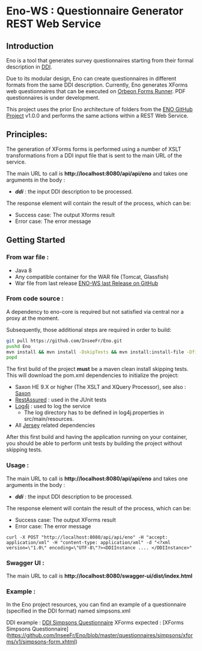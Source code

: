 # Eno-WS : Questionnaire Generator REST Web Service


## Introduction

Eno is a tool that generates survey questionnaires starting from their formal description in [DDI](http://ddialliance.org/).

Due to its modular design, Eno can create questionnaires in different formats from the same DDI description. Currently, Eno generates XForms web questionnaires that can be executed on [Orbeon Forms Runner](http://www.orbeon.com/). PDF questionnaires is under development.

This project uses the prior Eno architecture of folders from the [ENO GitHub Project](https://github.com/InseeFr/Eno) v1.0.0 and performs the same actions within a REST Web Service.

## Principles: 
 
The generation of XForms forms is performed using a number of XSLT transformations from a DDI input file that is sent to the main URL of the service.

The main URL to call is **http://localhost:8080/api/api/eno**
and takes one arguments in the body :

- ***ddi*** : the input DDI description to be processed.

The response element will contain the result of the process, which can be:

-  Success case: The output Xforms result 
-  Error case: The error message


## Getting Started


### From war file : 
 
 * Java 8
 * Any compatible container for the WAR file (Tomcat, Glassfish)
 * War file from last release [ENO-WS last Release on GitHub](https://github.com/InseeFr/Eno-WS/releases/tag/v1.0.0)
 

### From code source : 

A dependency to eno-core is required but not satisfied via central nor a proxy at the moment.

Subsequently, those additional steps are required in order to build:

```bash
git pull https://github.com/InseeFr/Eno.git 
pushd Eno
mvn install && mvn install -DskipTests && mvn install:install-file -Dfile=target/eno-core-1.0.0.jar -DgroupId=fr.insee -DartifactId=eno-core -Dversion=1.0.0 -Dpackaging=jar
popd

```  
 
The first build of the project **must** be a maven clean install skipping tests. This will download the pom.xml dependencies to initialize the project: 

* Saxon HE 9.X or higher (The XSLT and XQuery Processor), see also : [Saxon](https://mvnrepository.com/artifact/net.sf.saxon/Saxon-HE)
* [RestAssured](http://rest-assured.io/) : used in the JUnit tests
* [Log4j](http://logging.apache.org/log4j/2.x/) : used to log the service
	* The log directory has to be defined in log4j.properties in src/main/resources.
* All [Jersey](https://jersey.java.net/) related dependencies

After this first build and having the application running on your container, you should be able to perform unit tests by building the project without skipping tests.

### Usage : 

The main URL to call is **http://localhost:8080/api/api/eno**
and takes one arguments in the body :

- ***ddi*** : the input DDI description to be processed.

The response element will contain the result of the process, which can be:

-  Success case: The output XForms result 
-  Error case: The error message

```curl -X POST "http://localhost:8080/api/api/eno" -H "accept: application/xml" -H "content-type: application/xml" -d "<?xml version=\"1.0\" encoding=\"UTF-8\"?><DDIInstance .... </DDIInstance>"```


### Swagger UI : 

The main URL to call is **http://localhost:8080/swagger-ui/dist/index.html**


### Example : 
 
In the Eno project resources, you can find an example of a questionnaire (specified in the DDI format) named simpsons.xml


DDI example : [DDI Simpsons Questionnaire](https://github.com/InseeFr/Eno/blob/master/questionnaires/simpsons/ddi/simpsons.xml)
XForms expected : [XForms Simpsons Questionnaire] (https://github.com/InseeFr/Eno/blob/master/questionnaires/simpsons/xforms/v1/simpsons-form.xhtml)

